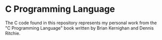 # C Programming Language

The C code found in this repository represents my personal work from the "C Programming Language" book written by Brian Kernighan and Dennis Ritchie.
